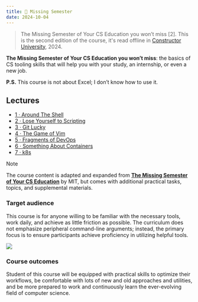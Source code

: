 ```yaml
---
title: 🦄 Missing Semester
date: 2024-10-04
---
```


> The Missing Semester of Your CS Education you won’t miss [2]. This is the second edition of the course, it's read offline in
[Constructor University](https://en.wikipedia.org/wiki/Constructor_University), 2024.

****The Missing Semester of Your CS Education you won’t miss****: the basics of CS tooling skills that will help you with your study, an internship, or even a new job.

**P.S.** This course is not about Excel; I don’t know how to use it.

## Lectures

- [1 · Around The Shell](2024-10-05-1.md)
- [2 · Lose Yourself to Scripting](2024-10-05-2.md)
- [3 · Git Lucky](2024-10-05-3.md)
- [4 · The Game of Vim](2024-10-05-4.md)
- [5 · Fragments of DevOps](2024-11-01-5.md)
- [6 · Something About Containers](2024-11-02-6.md)
- [7 · k8s](2024-11-02-7.md)


> [!NOTE]
> The course content is adapted and expanded from **[The Missing Semester of Your CS Education](https://missing.csail.mit.edu/)** by MIT, but comes with additional practical tasks, topics, and supplemental materials.

### Target audience
This course is for anyone willing to be familiar with the necessary tools, work daily, and achieve as little friction as possible. The curriculum does not emphasize peripheral command-line arguments; instead, the primary focus is to ensure participants achieve proficiency in utilizing helpful tools.

![](https://imgs.xkcd.com/comics/tech_support_cheat_sheet_2x.png)

### Course outcomes

Student of this course will be equipped with practical skills to optimize their workflows, be comfortable with lots of new and old approaches and utilities, and be more prepared to work and continuously learn the ever-evolving field of computer science.

